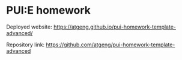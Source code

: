 # PUI:E homework

Deployed website: https://atgeng.github.io/pui-homework-template-advanced/

Repository link: https://github.com/atgeng/pui-homework-template-advanced
